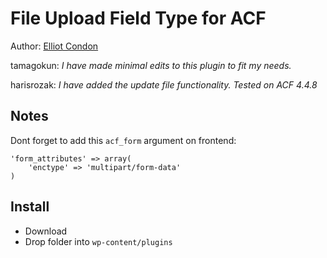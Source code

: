 # File Upload Field Type for ACF

Author: [Elliot Condon](http://elliotcondon.com/)

tamagokun: _I have made minimal edits to this plugin to fit my needs._

harisrozak: _I have added the update file functionality. Tested on ACF 4.4.8_

## Notes

Dont forget to add this `acf_form` argument on frontend:

```
'form_attributes' => array(
	'enctype' => 'multipart/form-data'
)
```

## Install

* Download
* Drop folder into `wp-content/plugins`
